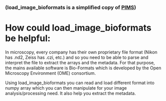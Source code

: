 ### (load_image_bioformats is a simplified copy of [PIMS](https://github.com/soft-matter/pims))

# How could load_image_bioformats be helpful:

In microscopy, every company has their own proprietary file format (Nikon has .nd2, Zeiss has .czi, etc.) and so you need to be able to parse and interpret the file to extract the arrays and the metadata. For that purpose, the mains available software is Bio-Formats which is developed by the Open Microscopy Environment (OME) consortium.

Using load_image_bioformats you can read and load different format into numpy array which you can then manipulate for your image analysis/processing need. It also help you extract the metadata.
